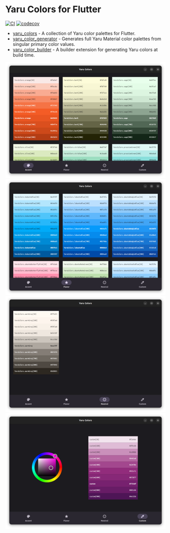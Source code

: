 # Yaru Colors for Flutter

[![CI](https://github.com/ubuntu/yaru_colors.dart/workflows/Tests/badge.svg)](https://github.com/ubuntu/yaru_colors.dart/actions/workflows/tests.yaml)
[![codecov](https://codecov.io/gh/ubuntu/yaru_colors.dart/branch/main/graph/badge.svg?token=xuGIiNAANl)](https://codecov.io/gh/ubuntu/yaru_colors.dart)

- [yaru_colors](https://pub.dev/packages/yaru_colors) - A collection of Yaru color palettes for Flutter.
- [yaru_color_generator](https://pub.dev/packages/yaru_color_generator) - Generates full Yaru Material color palettes from singular primary color values.
- [yaru_color_builder](https://pub.dev/packages/yaru_color_builder) - A builder extension for generating Yaru colors at build time.

![accent](https://raw.githubusercontent.com/ubuntu/yaru_colors.dart/main/images/accent.png "accent colors")
![flavor](https://raw.githubusercontent.com/ubuntu/yaru_colors.dart/main/images/flavor.png "flavor colors")
![neutral](https://raw.githubusercontent.com/ubuntu/yaru_colors.dart/main/images/neutral.png "neutral colors")
![custom](https://raw.githubusercontent.com/ubuntu/yaru_colors.dart/main/images/custom.png "custom color")
